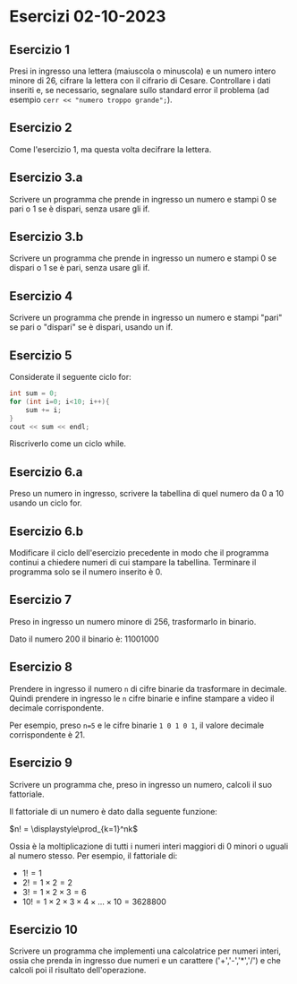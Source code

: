 # Esercizi 02-10-2023

## Esercizio 1

Presi in ingresso una lettera (maiuscola o minuscola) e un numero intero minore di 26, cifrare la lettera con il cifrario di Cesare. Controllare i dati inseriti e, se necessario, segnalare sullo standard error il problema (ad esempio `cerr << "numero troppo grande";`).

## Esercizio 2

Come l'esercizio 1, ma questa volta decifrare la lettera.

## Esercizio 3.a

Scrivere un programma che prende in ingresso un numero e stampi 0 se pari o 1 se è dispari, senza usare gli if.

## Esercizio 3.b

Scrivere un programma che prende in ingresso un numero e stampi 0 se dispari o 1 se è pari, senza usare gli if.

## Esercizio 4

Scrivere un programma che prende in ingresso un numero e stampi "pari" se pari o "dispari" se è dispari, usando un if.

## Esercizio 5

Considerate il seguente ciclo for:

```c++
int sum = 0;
for (int i=0; i<10; i++){
    sum += i;
}
cout << sum << endl;
```

Riscriverlo come un ciclo while. 

## Esercizio 6.a

Preso un numero in ingresso, scrivere la tabellina di quel numero da 0 a 10 usando un ciclo for.

## Esercizio 6.b

Modificare il ciclo dell'esercizio precedente in modo che il programma continui a chiedere numeri di cui stampare
la tabellina. Terminare il programma solo se il numero inserito è 0. 

## Esercizio 7

Preso in ingresso un numero minore di 256, trasformarlo in binario.

Dato il numero 200 il binario è: 11001000

## Esercizio 8

Prendere in ingresso il numero `n` di cifre binarie da trasformare in decimale. Quindi prendere in ingresso le `n` 
cifre binarie e infine stampare a video il decimale corrispondente. 

Per esempio, preso `n=5` e le cifre binarie `1 0 1 0 1`, il valore decimale corrispondente è
21. 

## Esercizio 9

Scrivere un programma che, preso in ingresso un numero, calcoli il suo fattoriale. 

Il fattoriale di un numero è dato dalla seguente funzione:

$n! = \displaystyle\prod_{k=1}^nk$

Ossia è la moltiplicazione di tutti i numeri interi maggiori di 0 minori o uguali al numero stesso. Per esempio, il
fattoriale di:

- $1! = 1$
- $2! = 1\times 2 = 2$
- $3! = 1\times 2\times 3 = 6$
- $10! = 1\times 2\times 3\times 4\times ... \times 10 = 3628800$

## Esercizio 10

Scrivere un programma che implementi una calcolatrice per numeri interi, ossia che prenda in ingresso due numeri e un carattere ('+','-','*','/') e che calcoli poi il risultato dell'operazione.







